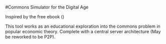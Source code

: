 #Commons Simulator for the Digital Age

Inspired by the free ebook (<Fix Link>)

This tool works as an educational exploration into the commons problem in popular economic theory. Complete with a central server architecture (May be reworked to be P2P).